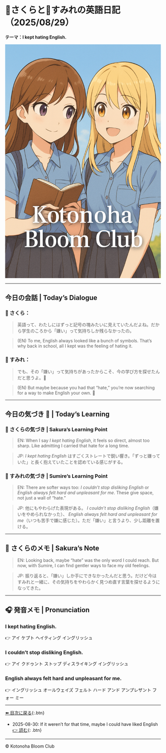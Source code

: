 
<link rel="stylesheet" href="./assets/styles.css">

# 🌸さくらと🌷すみれの英語日記（2025/08/29）  
**テーマ：I kept hating English.**

![cover](./images/cover.png)

---

## 今日の会話 | Today’s Dialogue  

### 🌸 さくら：  

> 英語って、わたしにはずっと記号の塊みたいに見えていたんだよね。だから学生のころから「嫌い」って気持ちしか残らなかったの。


> (EN) To me, English always looked like a bunch of symbols. That’s why back in school, all I kept was the feeling of hating it.  

### 🌷 すみれ：  

> でも、その「嫌い」って気持ちがあったからこそ、今の学び方を探せたんだと思うよ。🌱  


> (EN) But maybe because you had that “hate,” you’re now searching for a way to make English your own. 🌱  

---

## 今日の気づき 🌸 | Today’s Learning  

### 🌸 さくらの気づき | Sakura’s Learning Point  

> EN: When I say *I kept hating English*, it feels so direct, almost too sharp. Like admitting I carried that hate for a long time.  


> JP: *I kept hating English* はすごくストレートで鋭い響き。「ずっと嫌っていた」と長く抱えていたことを認めている感じがする。  

### 🌷 すみれの気づき | Sumire’s Learning Point  

> EN: There are softer ways too: *I couldn’t stop disliking English* or *English always felt hard and unpleasant for me*. These give space, not just a wall of “hate.”  


> JP: 他にもやわらげた表現がある。 *I couldn’t stop disliking English*（嫌いをやめられなかった）、 *English always felt hard and unpleasant for me*（いつも苦手で嫌に感じた）。ただ「嫌い」と言うより、少し距離を置ける。  

---

## 💬 さくらのメモ | Sakura’s Note  

> EN: Looking back, maybe “hate” was the only word I could reach. But now, with Sumire, I can find gentler ways to face my old feelings.  


> JP: 振り返ると、「嫌い」しか手にできなかったんだと思う。だけど今はすみれと一緒に、その気持ちをやわらかく見つめ直す言葉を探せるようになってきた。  

---

## 🎧 発音メモ | Pronunciation  

### I kept hating English.  
👉 アイ ケプト ヘイティング イングリッシュ  

### I couldn’t stop disliking English.  
👉 アイ クドゥント ストップ ディスライキング イングリッシュ  

### English always felt hard and unpleasant for me.  
👉 イングリッシュ オールウェイズ フェルト ハード アンド アンプレザント フォー ミー  

---

[⬅️ 目次に戻る](./index.md){:.btn}

- 2025-08-30: If it weren’t for that time, maybe I could have liked English  
  [👉 読む](./2025-08-30.md){: .btn}

---

© Kotonoha Bloom Club